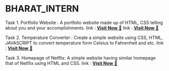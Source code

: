 # BHARAT_INTERN

Task 1. 
Portfolio Website :
A portfolio website made up of HTML, CSS telling about you and your accomplishments.
link : <a href="https://glittering-madeleine-dcc3cf.netlify.app" target="_blank">**Visit Now** 🚀</a>
link : <a href="https://suman8271.github.io/suman-portfolio/" target="_blank">**Visit Now** 🚀</a>

Task 2. 
Temperature Converter :
Create a simple website using CSS, HTML, JAVASCRIPT to convert temperature form Celsius to Fahrenheit and etc.
link : <a href="https://astonishing-bombolone-7b50c2.netlify.app" target="_blank">**Visit Now** 🚀</a>

Task 3. 
Homepage of Netflix:
A simple website having similar homepage that of Netflix using HTML and CSS.
link : <a href="https://luxury-llama-427555.netlify.app" target="_blank">**Visit Now** 🚀</a>

